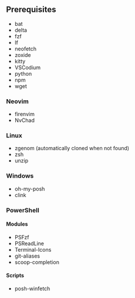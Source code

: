## Prerequisites
- bat
- delta
- fzf
- lf
- neofetch
- zoxide
- kitty
- VSCodium
- python
- npm
- wget

### Neovim
- firenvim
- NvChad

### Linux
- zgenom (automatically cloned when not found)
- zsh
- unzip

### Windows
- oh-my-posh
- clink

### PowerShell

#### Modules
- PSFzf
- PSReadLine
- Terminal-Icons
- git-aliases
- scoop-completion
#### Scripts
- posh-winfetch
